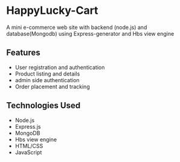 # HappyLucky-Cart
A mini e-commerce web site with backend (node.js) and database(Mongodb) using Express-generator and Hbs view engine
## Features

- User registration and authentication
- Product listing and details
- admin side authentication
- Order placement and tracking

## Technologies Used

- Node.js
- Express.js
- MongoDB
- Hbs view engine
- HTML/CSS
- JavaScript
